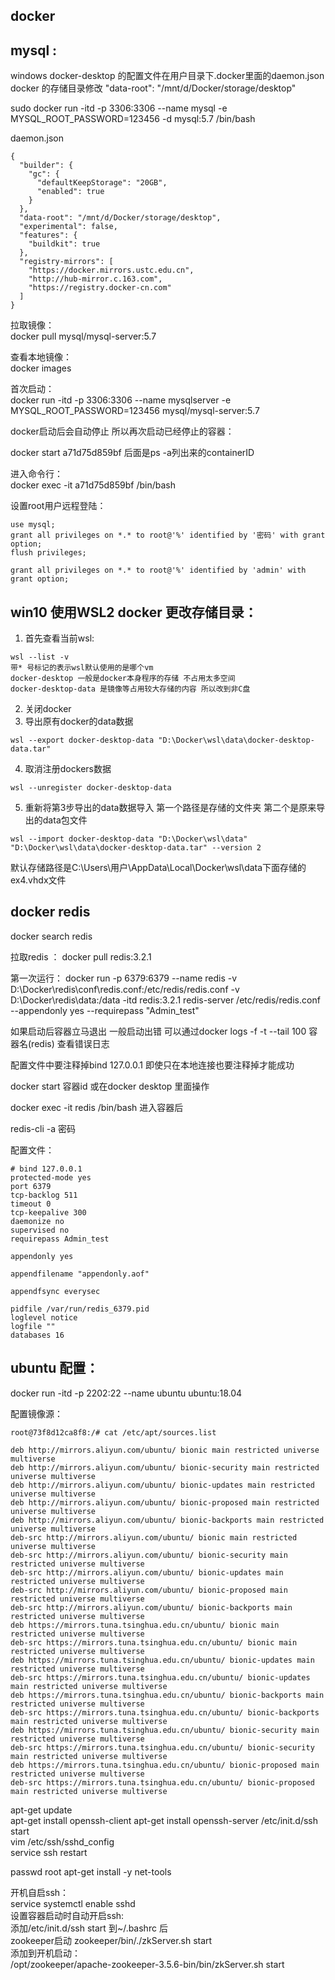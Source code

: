 ## docker 

mysql : 
---

windows docker-desktop 的配置文件在用户目录下.docker里面的daemon.json  
docker 的存储目录修改 "data-root": "/mnt/d/Docker/storage/desktop"  

sudo docker run -itd -p 3306:3306 --name mysql -e MYSQL_ROOT_PASSWORD=123456 -d mysql:5.7 /bin/bash

daemon.json
```
{
  "builder": {
    "gc": {
      "defaultKeepStorage": "20GB",
      "enabled": true
    }
  },
  "data-root": "/mnt/d/Docker/storage/desktop",
  "experimental": false,
  "features": {
    "buildkit": true
  },
  "registry-mirrors": [
    "https://docker.mirrors.ustc.edu.cn",
    "http://hub-mirror.c.163.com",
    "https://registry.docker-cn.com"
  ]
}

```
拉取镜像：  
docker pull mysql/mysql-server:5.7  

查看本地镜像：  
docker images   

首次启动：  
docker run -itd -p 3306:3306 --name mysqlserver -e MYSQL_ROOT_PASSWORD=123456 mysql/mysql-server:5.7   

docker启动后会自动停止  所以再次启动已经停止的容器：  

docker start a71d75d859bf 后面是ps -a列出来的containerID   

进入命令行：  
docker exec -it a71d75d859bf /bin/bash   

设置root用户远程登陆：  
```
use mysql;  
grant all privileges on *.* to root@'%' identified by '密码' with grant option;  
flush privileges;   

grant all privileges on *.* to root@'%' identified by 'admin' with grant option;
```



win10 使用WSL2 docker 更改存储目录：  
------
1. 首先查看当前wsl:  
```
wsl --list -v
带* 号标记的表示wsl默认使用的是哪个vm  
docker-desktop 一般是docker本身程序的存储 不占用太多空间  
docker-desktop-data 是镜像等占用较大存储的内容 所以改到非C盘  

```
2. 关闭docker  
3. 导出原有docker的data数据
```
wsl --export docker-desktop-data "D:\Docker\wsl\data\docker-desktop-data.tar"
```
4. 取消注册dockers数据
```
wsl --unregister docker-desktop-data
```
5. 重新将第3步导出的data数据导入
第一个路径是存储的文件夹  第二个是原来导出的data包文件  
```
wsl --import docker-desktop-data "D:\Docker\wsl\data" "D:\Docker\wsl\data\docker-desktop-data.tar" --version 2
```


默认存储路径是C:\Users\用户\AppData\Local\Docker\wsl\data下面存储的ex4.vhdx文件  

docker redis
---
docker search redis  

拉取redis ： docker pull redis:3.2.1  

第一次运行：
docker run -p 6379:6379 --name redis -v D:\Docker\redis\conf\redis.conf:/etc/redis/redis.conf -v D:\Docker\redis\data:/data -itd redis:3.2.1 redis-server /etc/redis/redis.conf --appendonly yes --requirepass "Admin_test"

如果启动后容器立马退出  一般启动出错  可以通过docker logs -f -t --tail 100 容器名(redis) 查看错误日志  

配置文件中要注释掉bind 127.0.0.1 即使只在本地连接也要注释掉才能成功  

docker start 容器id 或在docker desktop 里面操作  

docker exec -it redis /bin/bash  进入容器后  

redis-cli -a 密码  



配置文件：  
```
# bind 127.0.0.1
protected-mode yes
port 6379
tcp-backlog 511
timeout 0
tcp-keepalive 300
daemonize no
supervised no
requirepass Admin_test

appendonly yes

appendfilename "appendonly.aof"

appendfsync everysec

pidfile /var/run/redis_6379.pid
loglevel notice
logfile ""
databases 16
```


ubuntu 配置：
----

docker run -itd -p 2202:22 --name ubuntu ubuntu:18.04  


配置镜像源：  
```
root@73f8d12ca8f8:/# cat /etc/apt/sources.list

deb http://mirrors.aliyun.com/ubuntu/ bionic main restricted universe multiverse
deb http://mirrors.aliyun.com/ubuntu/ bionic-security main restricted universe multiverse
deb http://mirrors.aliyun.com/ubuntu/ bionic-updates main restricted universe multiverse
deb http://mirrors.aliyun.com/ubuntu/ bionic-proposed main restricted universe multiverse
deb http://mirrors.aliyun.com/ubuntu/ bionic-backports main restricted universe multiverse
deb-src http://mirrors.aliyun.com/ubuntu/ bionic main restricted universe multiverse
deb-src http://mirrors.aliyun.com/ubuntu/ bionic-security main restricted universe multiverse
deb-src http://mirrors.aliyun.com/ubuntu/ bionic-updates main restricted universe multiverse
deb-src http://mirrors.aliyun.com/ubuntu/ bionic-proposed main restricted universe multiverse
deb-src http://mirrors.aliyun.com/ubuntu/ bionic-backports main restricted universe multiverse
deb https://mirrors.tuna.tsinghua.edu.cn/ubuntu/ bionic main restricted universe multiverse
deb-src https://mirrors.tuna.tsinghua.edu.cn/ubuntu/ bionic main restricted universe multiverse
deb https://mirrors.tuna.tsinghua.edu.cn/ubuntu/ bionic-updates main restricted universe multiverse
deb-src https://mirrors.tuna.tsinghua.edu.cn/ubuntu/ bionic-updates main restricted universe multiverse
deb https://mirrors.tuna.tsinghua.edu.cn/ubuntu/ bionic-backports main restricted universe multiverse
deb-src https://mirrors.tuna.tsinghua.edu.cn/ubuntu/ bionic-backports main restricted universe multiverse
deb https://mirrors.tuna.tsinghua.edu.cn/ubuntu/ bionic-security main restricted universe multiverse
deb-src https://mirrors.tuna.tsinghua.edu.cn/ubuntu/ bionic-security main restricted universe multiverse
deb https://mirrors.tuna.tsinghua.edu.cn/ubuntu/ bionic-proposed main restricted universe multiverse
deb-src https://mirrors.tuna.tsinghua.edu.cn/ubuntu/ bionic-proposed main restricted universe multiverse
```

apt-get update  
apt-get install openssh-client
apt-get install openssh-server
/etc/init.d/ssh start  
vim /etc/ssh/sshd_config  
service ssh restart  

passwd root
apt-get install -y net-tools   

开机自启ssh：  
service systemctl enable sshd  
设置容器启动时自动开启ssh:  
添加/etc/init.d/ssh start 到~/.bashrc 后   
zookeeper启动
zookeeper/bin/./zkServer.sh  start  
添加到开机启动：  
/opt/zookeeper/apache-zookeeper-3.5.6-bin/bin/zkServer.sh start  